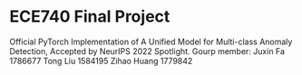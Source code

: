 # ECE740 Final Project
Official PyTorch Implementation of A Unified Model for Multi-class Anomaly Detection, Accepted by NeurIPS 2022 Spotlight.
Gourp member: Juxin Fa 1786677 Tong Liu 1584195 Zihao Huang 1779842
